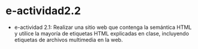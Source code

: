 # e-actividad2.2
- e-actividad 2.1: Realizar una sitio web que contenga la semántica HTML y utilice la mayoría de etiquetas HTML explicadas en clase, incluyendo etiquetas de archivos multimedia en la web.
